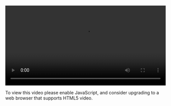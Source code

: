 <video controls="" style="width: 100%; display: block;"><source src="http://o86bpj665.bkt.clouddn.com/bianguaishou/1-1-chrome-atom.mp4" type="video/mp4"><p>To view this video please enable JavaScript, and consider upgrading to a web browser that supports HTML5 video.</p></video>
